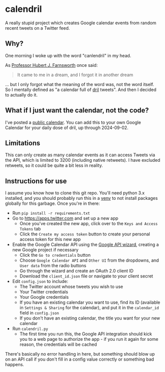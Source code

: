 # calendril

A really stupid project which creates Google calendar events from random recent tweets on a Twitter feed.

## Why?

One morning I woke up with the word "canlendril" in my head.

As [Professor Hubert J. Farnsworth](http://futurama.wikia.com/wiki/Hubert_J._Farnsworth) once said:
> It came to me in a dream, and I forgot it in another dream

... but I only forgot what the meaning of the word was, not the word itself. So I mentally defined as "a calendar full of [dril](https://twitter.com/dril) tweets". And then I decided to actually do it.

## What if I just want the calendar, not the code?

I've posted a [public calendar](https://calendar.google.com/calendar/b/1?cid=cHJvZmVzc2lvbmFsbHlyaWRpY3Vsb3VzLmNvbV80bnFsMnY5Z3Vkb3V1NDluMGJka3N0aWdzOEBncm91cC5jYWxlbmRhci5nb29nbGUuY29t). You can add this to your own Google Calendar for your daily dose of dril, up through 2024-09-02.

## Limitations

This can only create as many calendar events as it can access Tweets via the API, which is limited to 3200 (including native retweets). I have excluded retweets, so it could be quite a bit less in reality.

## Instructions for use

I assume you know how to clone this git repo. You'll need python 3.x installed, and you should probably run this in a [venv](https://docs.python.org/3/library/venv.html) to not install packages globally for this garbage. Once you're in there:

- Run `pip install -r requirements.txt`
- Go to <https://apps.twitter.com> and set up a new app
	- Once you've created the new app, click over to the `Keys and Access Tokens` tab
	- Click the `Create my access token` button to create your personal access token for this new app
- Enable the Google Calendar API using the [Google API wizard](https://console.developers.google.com/start/api?id=calendar), creating a new Google project if necessary
	- Click the `Go to credentials` button
	- Choose `Google Calendar API` and `Other UI` from the dropdowns, and `User data` from the radio buttons
	- Go through the wizard and create an OAuth 2.0 client ID
	- Download the `client_id.json` file or navigate to your client secret 
- Edit `config.json` to include:
	- The Twitter account whose tweets you wish to use
	- Your Twitter credentials
	- Your Google credentials
	- If you have an existing calendar you want to use, find its ID (available in `Settings & Sharing` for the calendar), and put it in the `calendar_id` field in `config.json`
	- If you don't have an existing calendar, the title you want for your new calendar
- Run `calendril.py`
	- The first time you run this, the Google API integration should kick you to a web page to authorize the app - if you run it again for some reason, the credentials will be cached

There's basically no error handling in here, but something should blow up on an API call if you don't fill in a config value correctly or something bad happens.

